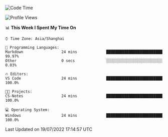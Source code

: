 <!--START_SECTION:waka-->
![Code Time](http://img.shields.io/badge/Code%20Time-157%20hrs%2022%20mins-blue)

![Profile Views](http://img.shields.io/badge/Profile%20Views-2-blue)

📊 **This Week I Spent My Time On** 

```text
⌚︎ Time Zone: Asia/Shanghai

💬 Programming Languages: 
Markdown                 24 mins             █████████████████████████   99.97% 
Other                    0 secs              ░░░░░░░░░░░░░░░░░░░░░░░░░   0.03%

🔥 Editors: 
VS Code                  24 mins             █████████████████████████   100.0%

🐱‍💻 Projects: 
CS-Notes                 24 mins             █████████████████████████   100.0%

💻 Operating System: 
Windows                  24 mins             █████████████████████████   100.0%

```


 Last Updated on 19/07/2022 17:14:57 UTC
<!--END_SECTION:waka-->